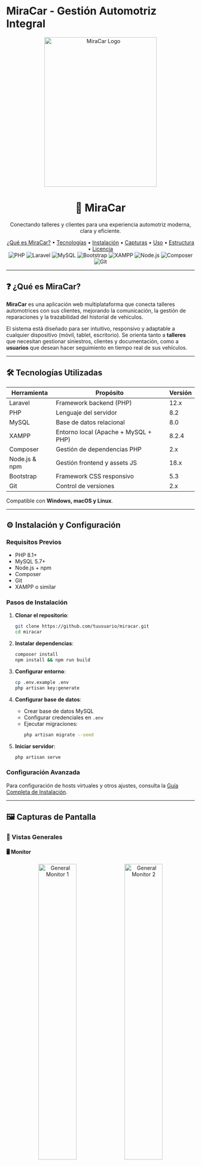 # MiraCar - Gestión Automotriz Integral

<div align="center">
  <img src="galeria/logo.png" alt="MiraCar Logo" width="300" height="400" />
  <h1>🚗 MiraCar</h1>
  <p>Conectando talleres y clientes para una experiencia automotriz moderna, clara y eficiente.</p>

  <div>
    <a href="#qué-es-miracar">¿Qué es MiraCar?</a> •
    <a href="#tecnologías-utilizadas">Tecnologías</a> •
    <a href="#instalación-y-configuración">Instalación</a> •
    <a href="#capturas-de-pantalla">Capturas</a> •
    <a href="#uso-del-programa">Uso</a> •
    <a href="#estructura-del-proyecto">Estructura</a> •
    <a href="#licencia">Licencia</a>
  </div>

  <div>
    <img src="https://img.shields.io/badge/PHP-8.2-777BB4?style=for-the-badge&logo=php&logoColor=white" alt="PHP" />
    <img src="https://img.shields.io/badge/Laravel-12.x-FF2D20?style=for-the-badge&logo=laravel&logoColor=white" alt="Laravel" />
    <img src="https://img.shields.io/badge/MySQL-8.0-4479A1?style=for-the-badge&logo=mysql&logoColor=white" alt="MySQL" />
    <img src="https://img.shields.io/badge/Bootstrap-5.3-7952B3?style=for-the-badge&logo=bootstrap&logoColor=white" alt="Bootstrap" />
    <img src="https://img.shields.io/badge/XAMPP-EF5B25?style=for-the-badge&logo=xampp&logoColor=white" alt="XAMPP" />
    <img src="https://img.shields.io/badge/Node.js-18.x-339933?style=for-the-badge&logo=node.js&logoColor=white" alt="Node.js" />
    <img src="https://img.shields.io/badge/Composer-2.x-885630?style=for-the-badge&logo=composer&logoColor=white" alt="Composer" />
    <img src="https://img.shields.io/badge/Git-F05032?style=for-the-badge&logo=git&logoColor=white" alt="Git" />
  </div>
</div>

---

## ❓ ¿Qué es MiraCar?

**MiraCar** es una aplicación web multiplataforma que conecta talleres automotrices con sus clientes, mejorando la comunicación, la gestión de reparaciones y la trazabilidad del historial de vehículos.

El sistema está diseñado para ser intuitivo, responsivo y adaptable a cualquier dispositivo (móvil, tablet, escritorio). Se orienta tanto a **talleres** que necesitan gestionar siniestros, clientes y documentación, como a **usuarios** que desean hacer seguimiento en tiempo real de sus vehículos.

---

## 🛠 Tecnologías Utilizadas

| Herramienta              | Propósito                            | Versión  |
|--------------------------|--------------------------------------|----------|
| Laravel                  | Framework backend (PHP)              | 12.x     |
| PHP                      | Lenguaje del servidor                | 8.2      |
| MySQL                    | Base de datos relacional             | 8.0      |
| XAMPP                    | Entorno local (Apache + MySQL + PHP) | 8.2.4    |
| Composer                 | Gestión de dependencias PHP          | 2.x      |
| Node.js & npm            | Gestión frontend y assets JS         | 18.x     |
| Bootstrap                | Framework CSS responsivo             | 5.3      |
| Git                      | Control de versiones                 | 2.x      |

Compatible con **Windows, macOS y Linux**.

---

## ⚙️ Instalación y Configuración

### Requisitos Previos
- PHP 8.1+
- MySQL 5.7+
- Node.js + npm
- Composer
- Git
- XAMPP o similar

### Pasos de Instalación

1. **Clonar el repositorio**:
   ```bash
   git clone https://github.com/tuusuario/miracar.git
   cd miracar
   ```

2. **Instalar dependencias**:
   ```bash
   composer install
   npm install && npm run build
   ```

3. **Configurar entorno**:
   ```bash
   cp .env.example .env
   php artisan key:generate
   ```

4. **Configurar base de datos**:
   - Crear base de datos MySQL
   - Configurar credenciales en `.env`
   - Ejecutar migraciones:
     ```bash
     php artisan migrate --seed
     ```

5. **Iniciar servidor**:
   ```bash
   php artisan serve
   ```

### Configuración Avanzada
Para configuración de hosts virtuales y otros ajustes, consulta la [Guía Completa de Instalación](#guía-completa-de-instalación).

---

## 🖼️ Capturas de Pantalla

### 📂 Vistas Generales

#### 🖥️ Monitor
<div align="center">
  <img src="galeria/monitor/general/1.png" alt="General Monitor 1" width="45%"/>
  <img src="galeria/monitor/general/5.png" alt="General Monitor 2" width="45%"/>
  
  <img src="galeria/monitor/general/2.png" alt="General Monitor 3" width="30%"/>
  <img src="galeria/monitor/general/3.png" alt="General Monitor 4" width="30%"/>
  <img src="galeria/monitor/general/4.png" alt="General Monitor 5" width="30%"/>
</div>

#### 💻 Tablet
<div align="center">
  <img src="galeria/table/general/1.png" alt="General Tablet 1" width="45%"/>
  <img src="galeria/table/general/5.png" alt="General Tablet 2" width="45%"/>
  
  <img src="galeria/table/general/2.png" alt="General Tablet 3" width="30%"/>
  <img src="galeria/table/general/3.png" alt="General Tablet 4" width="30%"/>
  <img src="galeria/table/general/4.png" alt="General Tablet 5" width="30%"/>
</div>

#### 📱 Móvil
<div align="center">
  <img src="galeria/movil/general/1.png" alt="General Móvil 1" width="45%"/>
  <img src="galeria/movil/general/5.png" alt="General Móvil 2" width="45%"/>
  
  <img src="galeria/movil/general/2.png" alt="General Móvil 3" width="30%"/>
  <img src="galeria/movil/general/3.png" alt="General Móvil 4" width="30%"/>
  <img src="galeria/movil/general/4.png" alt="General Móvil 5" width="30%"/>
</div>

### 🔧 Panel del Taller

#### 🖥️ Monitor
<div align="center">
  <img src="galeria/monitor/taller/1.png" alt="Taller Monitor 1" width="23%"/>
  <img src="galeria/monitor/taller/2.png" alt="Taller Monitor 2" width="23%"/>
  <img src="galeria/monitor/taller/3.png" alt="Taller Monitor 3" width="23%"/>
  <img src="galeria/monitor/taller/4.png" alt="Taller Monitor 4" width="23%"/>
  
  <img src="galeria/monitor/taller/5.png" alt="Taller Monitor 5" width="23%"/>
  <img src="galeria/monitor/taller/6.png" alt="Taller Monitor 6" width="23%"/>
  <img src="galeria/monitor/taller/7.png" alt="Taller Monitor 7" width="23%"/>
  <img src="galeria/monitor/taller/8.png" alt="Taller Monitor 8" width="23%"/>
  
  <img src="galeria/monitor/taller/9.png" alt="Taller Monitor 9" width="23%"/>
  <img src="galeria/monitor/taller/10.png" alt="Taller Monitor 10" width="23%"/>
  <img src="galeria/monitor/taller/11.png" alt="Taller Monitor 11" width="23%"/>
  <img src="galeria/monitor/taller/12.png" alt="Taller Monitor 12" width="23%"/>
</div>

#### 💻 Tablet
<div align="center">
  <img src="galeria/table/taller/1.png" alt="Taller Tablet 1" width="23%"/>
  <img src="galeria/table/taller/2.png" alt="Taller Tablet 2" width="23%"/>
  <img src="galeria/table/taller/3.png" alt="Taller Tablet 3" width="23%"/>
  <img src="galeria/table/taller/4.png" alt="Taller Tablet 4" width="23%"/>
  
  <img src="galeria/table/taller/5.png" alt="Taller Tablet 5" width="23%"/>
  <img src="galeria/table/taller/6.png" alt="Taller Tablet 6" width="23%"/>
  <img src="galeria/table/taller/7.png" alt="Taller Tablet 7" width="23%"/>
  <img src="galeria/table/taller/8.png" alt="Taller Tablet 8" width="23%"/>
  
  <img src="galeria/table/taller/9.png" alt="Taller Tablet 9" width="23%"/>
  <img src="galeria/table/taller/10.png" alt="Taller Tablet 10" width="23%"/>
  <img src="galeria/table/taller/11.png" alt="Taller Tablet 11" width="23%"/>
  <img src="galeria/table/taller/12.png" alt="Taller Tablet 12" width="23%"/>
</div>

#### 📱 Móvil
<div align="center">
  <img src="galeria/movil/taller/1.png" alt="Taller Móvil 1" width="23%"/>
  <img src="galeria/movil/taller/2.png" alt="Taller Móvil 2" width="23%"/>
  <img src="galeria/movil/taller/3.png" alt="Taller Móvil 3" width="23%"/>
  <img src="galeria/movil/taller/4.png" alt="Taller Móvil 4" width="23%"/>
  
  <img src="galeria/movil/taller/5.png" alt="Taller Móvil 5" width="23%"/>
  <img src="galeria/movil/taller/6.png" alt="Taller Móvil 6" width="23%"/>
  <img src="galeria/movil/taller/7.png" alt="Taller Móvil 7" width="23%"/>
  <img src="galeria/movil/taller/8.png" alt="Taller Móvil 8" width="23%"/>
  
  <img src="galeria/movil/taller/9.png" alt="Taller Móvil 9" width="23%"/>
  <img src="galeria/movil/taller/10.png" alt="Taller Móvil 10" width="23%"/>
  <img src="galeria/movil/taller/11.png" alt="Taller Móvil 11" width="23%"/>
  <img src="galeria/movil/taller/12.png" alt="Taller Móvil 12" width="23%"/>
</div>

### 👤 Panel del Usuario

#### 🖥️ Monitor
<div align="center">
  <img src="galeria/monitor/usuario/1.png" alt="Usuario Monitor 1" width="45%"/>
  <img src="galeria/monitor/usuario/2.png" alt="Usuario Monitor 2" width="45%"/>
  
  <img src="galeria/monitor/usuario/3.png" alt="Usuario Monitor 3" width="45%"/>
  <img src="galeria/monitor/usuario/4.png" alt="Usuario Monitor 4" width="45%"/>
</div>

#### 💻 Tablet
<div align="center">
  <img src="galeria/table/usuario/1.png" alt="Usuario Tablet 1" width="45%"/>
  <img src="galeria/table/usuario/2.png" alt="Usuario Tablet 2" width="45%"/>
  
  <img src="galeria/table/usuario/3.png" alt="Usuario Tablet 3" width="45%"/>
  <img src="galeria/table/usuario/4.png" alt="Usuario Tablet 4" width="45%"/>
</div>

#### 📱 Móvil
<div align="center">
  <img src="galeria/movil/usuario/1.png" alt="Usuario Móvil 1" width="45%"/>
  <img src="galeria/movil/usuario/2.png" alt="Usuario Móvil 2" width="45%"/>
  
  <img src="galeria/movil/usuario/3.png" alt="Usuario Móvil 3" width="45%"/>
  <img src="galeria/movil/usuario/4.png" alt="Usuario Móvil 4" width="45%"/>
</div>

---

## 🚀 Uso del Programa

### Para Talleres
- Registrar clientes, vehículos y siniestros
- Adjuntar documentos y fotos
- Controlar estado de reparaciones
- Comunicación con clientes

### Para Usuarios
- Ver estado de vehículos
- Recibir notificaciones
- Acceder a presupuestos y facturas

---

## 📂 Estructura del Proyecto

```
miracar/
├── app/                  # Lógica de la aplicación
├── bootstrap/            # Archivos de inicio
├── config/               # Configuraciones
├── database/             # Migraciones y seeds
├── public/               # Assets públicos
├── resources/            # Vistas y assets
├── routes/               # Rutas
├── storage/              # Almacenamiento
├── tests/                # Pruebas
└── vendor/               # Dependencias
```

---

## 📜 Licencia

Este proyecto está bajo la [Licencia MIT](LICENSE).

---

## ✉️ Contacto

**Román Rodríguez Martín**  
📧 [adm.96.rrm@gmail.com](mailto:adm.96.rrm@gmail.com)  
🌐 [www.miracar.com](http://www.miracar.com) *(en construcción)*

---

## 🔍 Guía Completa de Instalación

### Instalación de XAMPP

1. **Descargar XAMPP** desde [apachefriends.org](https://www.apachefriends.org)
2. **Ejecutar instalador** como administrador
3. **Seleccionar componentes**:
   - Apache
   - MySQL
   - PHP
   - phpMyAdmin
4. **Iniciar servicios** desde el panel de control

### Configuración de Laravel

1. **Copiar proyecto** a `htdocs`:
   ```bash
   cp -r miracar/ C:\xampp\htdocs\
   ```

2. **Configurar base de datos**:
   - Restaurar backup SQL via phpMyAdmin
   - O copiar archivos a `mysql/data`

3. **Configurar .env**:
   ```env
   APP_URL=http://localhost/miracar/public
   DB_DATABASE=miracar
   DB_USERNAME=root
   DB_PASSWORD=
   ```

4. **Instalar dependencias**:
   ```bash
   composer install
   php artisan key:generate
   php artisan storage:link
   ```

### Solución de Problemas

**MySQL no inicia**:
- Verificar puerto 3306
- Revisar logs en `mysql/data/mysql_error.log`

**Apache no inicia**:
- Verificar puertos 80/443
- Revisar `apache/logs/error.log`

**Error de autoload**:
```bash
composer dump-autoload
php artisan optimize:clear
```

Para más detalles, consulta los logs correspondientes.
